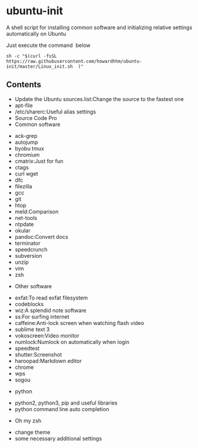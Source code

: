 # ubuntu-init
A shell script for installing common software and initializing relative settings automatically on Ubuntu

Just execute the command  below
```shell
sh -c "$(curl -fsSL https://raw.githubusercontent.com/howardhhm/ubuntu-init/master/Linux_init.sh  )"
```

## Contents
* Update the Ubuntu sources.list:Change the source to the fastest one
* apt-file
* /etc/sharerc:Useful alias settings
* Source Code Pro
* Common software
 - ack-grep
 - autojump
 - byobu tmux
 - chromium
 - cmatrix:Just for fun
 - ctags
 - curl wget
 - dfc
 - filezilla
 - gcc
 - git
 - htop
 - meld:Comparison
 - net-tools
 - ntpdate
 - okular
 - pandoc:Convert docs
 - terminator
 - speedcrunch
 - subversion
 - unzip
 - vim
 - zsh
* Other software
 - exfat:To read exfat filesystem
 - codeblocks
 - wiz:A splendid note software
 - ss:For surfing internet
 - caffeine:Anti-lock screen when watching flash video
 - sublime text 3
 - vokoscreen:Video monitor
 - numlock:Numlock on automatically when login
 - speedtest
 - shutter:Screenshot
 - haroopad:Markdown editor
 - chrome
 - wps
 - sogou
* python
 - python2, python3, pip and useful libraries
 - python command line auto completion
* Oh my zsh
 - change theme
 - some necessary additional settings